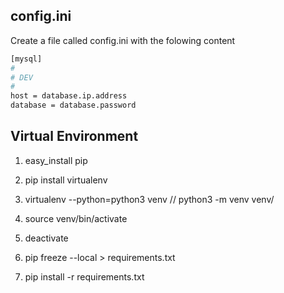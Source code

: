 ## config.ini

Create a file called config.ini with the folowing content

```bash
[mysql]
#
# DEV
#
host = database.ip.address
database = database.password
```

## Virtual Environment

1. easy_install pip
2. pip install virtualenv

3. virtualenv --python=python3 venv // python3 -m venv venv/
4. source venv/bin/activate
5. deactivate

6. pip freeze --local > requirements.txt
7. pip install -r requirements.txt
